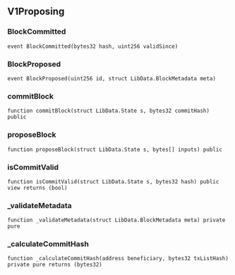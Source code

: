 ## V1Proposing

### BlockCommitted

```solidity
event BlockCommitted(bytes32 hash, uint256 validSince)
```

### BlockProposed

```solidity
event BlockProposed(uint256 id, struct LibData.BlockMetadata meta)
```

### commitBlock

```solidity
function commitBlock(struct LibData.State s, bytes32 commitHash) public
```

### proposeBlock

```solidity
function proposeBlock(struct LibData.State s, bytes[] inputs) public
```

### isCommitValid

```solidity
function isCommitValid(struct LibData.State s, bytes32 hash) public view returns (bool)
```

### \_validateMetadata

```solidity
function _validateMetadata(struct LibData.BlockMetadata meta) private pure
```

### \_calculateCommitHash

```solidity
function _calculateCommitHash(address beneficiary, bytes32 txListHash) private pure returns (bytes32)
```
